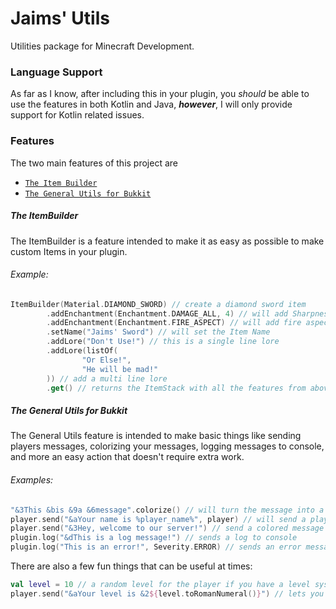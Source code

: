 # Jaims' Utils
Utilities package for Minecraft Development.

### Language Support
As far as I know, after including this in your plugin, you *should* be able to use the features in both Kotlin and Java, ***however***, I will only provide support for Kotlin related issues.

### Features
The two main features of this project are
- [`The Item Builder`](https://github.com/Jaimss/Jaims-Utils/blob/master/utils/src/main/kotlin/ItemBuilder.kt)
- [`The General Utils for Bukkit`](https://github.com/Jaimss/Jaims-Utils/blob/master/utils/src/main/kotlin/GeneralUtil.kt)

##### The ItemBuilder
The ItemBuilder is a feature intended to make it as easy as possible to make custom Items in your plugin.
###### Example:
```kotlin
ItemBuilder(Material.DIAMOND_SWORD) // create a diamond sword item
        .addEnchantment(Enchantment.DAMAGE_ALL, 4) // will add Sharpness 4 to the item
        .addEnchantment(Enchantment.FIRE_ASPECT) // will add fire aspect 1
        .setName("Jaims' Sword") // will set the Item Name
        .addLore("Don't Use!") // this is a single line lore
        .addLore(listOf(
                "Or Else!",
                "He will be mad!"
        )) // add a multi line lore
        .get() // returns the ItemStack with all the features from above
```

##### The General Utils for Bukkit
The General Utils feature is intended to make basic things like sending players messages, colorizing your messages, logging messages to console, and more an easy action that doesn't require extra work.
###### Examples:
```kotlin
"&3This &bis &9a &6message".colorize() // will turn the message into a colored message using the color codes given
player.send("&aYour name is %player_name%", player) // will send a player a message and set the placeholder
player.send("&3Hey, welcome to our server!") // send a colored message
plugin.log("&dThis is a log message!") // sends a log to console
plugin.log("This is an error!", Severity.ERROR) // sends an error message to console
```
There are also a few fun things that can be useful at times:
```kotlin
val level = 10 // a random level for the player if you have a level system maybe
player.send("&aYour level is &2${level.toRomanNumeral()}") // lets you turn ints to roman numerals
```
